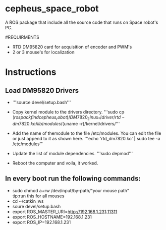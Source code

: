 # cepheus_space_robot
A ROS package that include all the source code that runs on Space robot's PC.

#REQUIRMENTS
- RTD DM95820 card for acquisition of encoder and PWM's 
- 2 or 3 mouse's for localization

# Instructions
## Load DM95820 Drivers

- '''source devel/setup.bash'''

- Copy kernel module to the drivers directory.
'''sudo cp $(rospack find cepheus_robot)/DM7820_Linux_*/driver/rtd-dm7820.ko /lib/modules/$(uname -r)/kernel/drivers/'''

- Add the name of themodule to the file /etc/modules. You can edit the file or just append to it as shown here.
'''echo 'rtd_dm7820.ko' | sudo tee -a /etc/modules'''

- Update the list of module dependencies.
'''sudo depmod'''

- Reboot the computer and voila, it worked.

## In every boot run the following commands: 
- sudo chmod a+rw /dev/input/by-path/"your mouse path"         
tip:run this for all mouses
- cd ~/catkin_ws
- soure devel/setup.bash
- export ROS_MASTER_URI=http://192.168.1.231:11311
- export ROS_HOSTNAME=192.168.1.231
- export ROS_IP=192.168.1.231